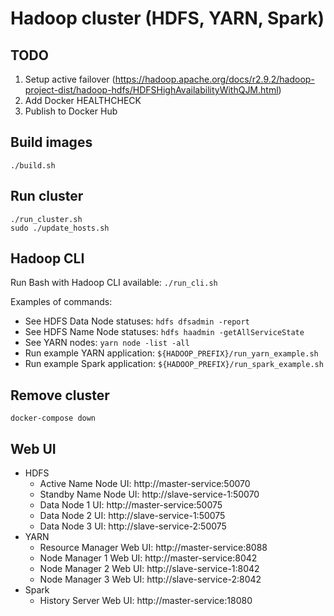 # Hadoop cluster (HDFS, YARN, Spark)

## TODO
1. Setup active failover (https://hadoop.apache.org/docs/r2.9.2/hadoop-project-dist/hadoop-hdfs/HDFSHighAvailabilityWithQJM.html)
1. Add Docker HEALTHCHECK
1. Publish to Docker Hub

## Build images
`./build.sh`

## Run cluster
```
./run_cluster.sh
sudo ./update_hosts.sh
```

## Hadoop CLI
Run Bash with Hadoop CLI available: `./run_cli.sh`

Examples of commands:
- See HDFS Data Node statuses: `hdfs dfsadmin -report`
- See HDFS Name Node statuses: `hdfs haadmin -getAllServiceState`
- See YARN nodes: `yarn node -list -all`
- Run example YARN application: `${HADOOP_PREFIX}/run_yarn_example.sh`
- Run example Spark application: `${HADOOP_PREFIX}/run_spark_example.sh`

## Remove cluster
`docker-compose down`

## Web UI
- HDFS
  - Active Name Node UI: http://master-service:50070
  - Standby Name Node UI: http://slave-service-1:50070
  - Data Node 1 UI: http://master-service:50075
  - Data Node 2 UI: http://slave-service-1:50075
  - Data Node 3 UI: http://slave-service-2:50075
- YARN
  - Resource Manager Web UI: http://master-service:8088
  - Node Manager 1 Web UI: http://master-service:8042
  - Node Manager 2 Web UI: http://slave-service-1:8042
  - Node Manager 3 Web UI: http://slave-service-2:8042
- Spark
  - History Server Web UI: http://master-service:18080
